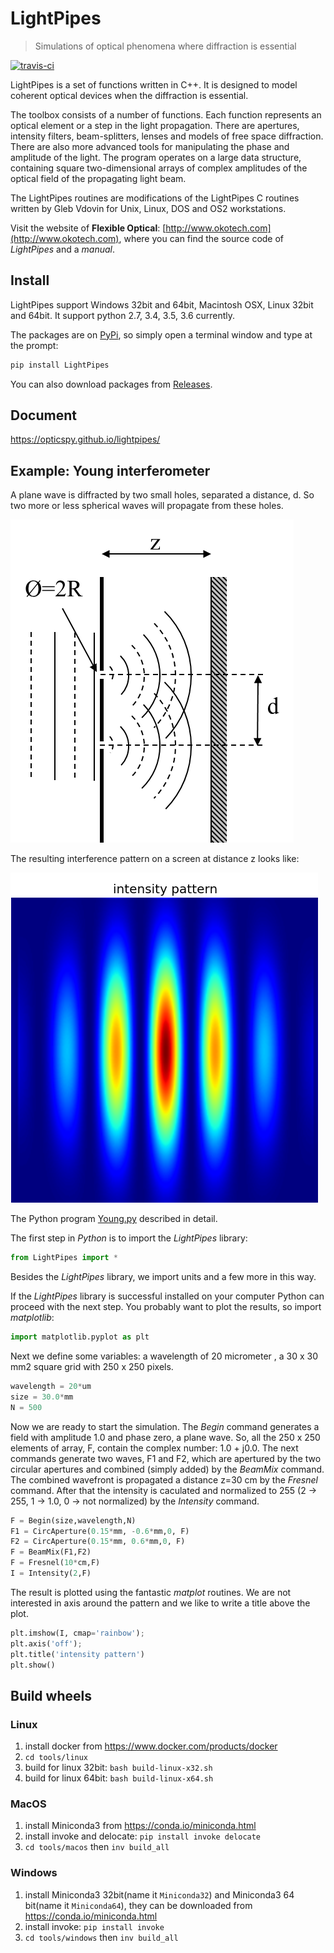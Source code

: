# LightPipes

> Simulations of optical phenomena where diffraction is essential

[![travis-ci](https://api.travis-ci.org/opticspy/lightpipes.svg)](https://travis-ci.org/opticspy/lightpipes)

LightPipes is a set of functions written in C++. It is designed to model coherent optical devices when the diffraction is essential.

The toolbox consists of a number of functions. Each function represents an optical element or a step in the light propagation. There are apertures, intensity filters, beam-splitters, lenses and models of free space diffraction. There are also more advanced tools for manipulating the phase and amplitude of the light. The program operates on a large data structure, containing square two-dimensional arrays of complex amplitudes of the optical field of the propagating light beam.

The LightPipes routines are modifications of the LightPipes C routines written by Gleb Vdovin for Unix, Linux, DOS and OS2 workstations.

Visit the website of **Flexible Optical**: [http://www.okotech.com](http://www.okotech.com), where you can find the source code of *LightPipes* and a *manual*.

## Install

LightPipes support Windows 32bit and 64bit, Macintosh OSX, Linux 32bit and 64bit. It support python 2.7, 3.4, 3.5, 3.6 currently.

The packages are on [PyPi](https://pypi.python.org/pypi/LightPipes/), so simply open a terminal window and type at the prompt:

```python
pip install LightPipes
```

You can also download packages from [Releases](https://github.com/opticspy/lightpipes/releases).

## Document

https://opticspy.github.io/lightpipes/

## Example: Young interferometer

A plane wave is diffracted by two small holes, separated a distance, d. So two more or less spherical waves will propagate from these holes.

![](img/twoholesSetUp.png)

The resulting interference pattern on a screen at distance z looks like:

![](img/twoholesPattern.png)

The Python program [Young.py](Examples/Interference/Young.py) described in detail.

The first step in *Python* is to import the *LightPipes* library:

```python
from LightPipes import *
```
Besides the *LightPipes* library, we import units and a few more in this way.

If the *LightPipes* library is successful installed on your computer Python can proceed with the next step.
You probably want to plot the results, so import *matplotlib*:

```python
import matplotlib.pyplot as plt
```

Next we define some variables: a wavelength of 20 micrometer , a 30 x 30 mm2 square grid with 250 x 250 pixels.

```python
wavelength = 20*um
size = 30.0*mm
N = 500
```

Now we are ready to start the simulation. The *Begin* command generates a field with amplitude 1.0 and phase zero, a plane wave. So, all the 250 x 250 elements of array, F, contain the complex number: 1.0 + j0.0.
The next commands generate two waves, F1 and F2, which are apertured by the two circular apertures and combined (simply added) by the *BeamMix* command. The combined wavefront is propagated a distance z=30 cm by the *Fresnel* command. After that the intensity is caculated and normalized to 255 (2 -> 255, 1 -> 1.0, 0 -> not normalized) by the *Intensity* command.

```python
F = Begin(size,wavelength,N)
F1 = CircAperture(0.15*mm, -0.6*mm,0, F)
F2 = CircAperture(0.15*mm, 0.6*mm,0, F)    
F = BeamMix(F1,F2)
F = Fresnel(10*cm,F)
I = Intensity(2,F)
```

The result is plotted using the fantastic *matplot* routines. We are not interested in axis around the pattern and we like to write a title above the plot.

```python
plt.imshow(I, cmap='rainbow');
plt.axis('off');
plt.title('intensity pattern')
plt.show()
```

## Build wheels

### Linux

1. install docker from https://www.docker.com/products/docker
2. `cd tools/linux`
3. build for linux 32bit: `bash build-linux-x32.sh`
4. build for linux 64bit: `bash build-linux-x64.sh`

### MacOS

1. install Miniconda3 from https://conda.io/miniconda.html
2. install invoke and delocate: `pip install invoke delocate`
3. `cd tools/macos` then `inv build_all`

### Windows

1. install Miniconda3 32bit(name it `Miniconda32`) and Miniconda3 64 bit(name it `Miniconda64`), they can be downloaded from https://conda.io/miniconda.html
2. install invoke: `pip install invoke`
3. `cd tools/windows` then `inv build_all`
